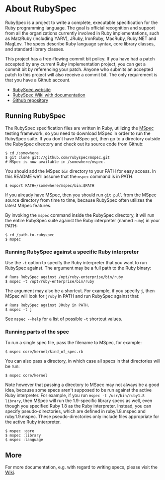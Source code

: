 # About RubySpec

RubySpec is a project to write a complete, executable specification for the
Ruby programming language. The goal is official recognition and support from all
the organizations currently involved in Ruby implementations, such as MatzRuby
(including YARV), JRuby, IronRuby, MacRuby, Ruby.NET and MagLev.
The specs describe Ruby language syntax, core library classes, and
standard library classes.

This project has a free-flowing commit bit policy. If you have had a patch
accepted by any current Ruby implementation project, you can get a commit bit by
referencing your patch. Anyone who submits an accepted patch to this project
will also receive a commit bit. The only requirement is that you have a
Github account.

  - [RubySpec website](http://rubyspec.org/)
  - [RubySpec Wiki with documentation](http://rubyspec.org/wiki/rubyspec)
  - [Github repository](http://github.com/rubyspec/rubyspec)

## Running RubySpec

The RubySpec specification files are written in Ruby, utilizing the
[MSpec](http://github.com/rubyspec/mspec/tree/master) testing framework, so you
need to download MSpec in order to run the RubySpec suite. If you don't have
MSpec yet, then go to a directory outside the RubySpec directory and check out
its source code from Github:

    $ cd /somewhere
    $ git clone git://github.com/rubyspec/mspec.git
    # MSpec is now available in /somewhere/mspec.

You should add the MSpec `bin` directory to your PATH for easy access.
In this README we'll assume that the `mspec` command is in PATH.

    $ export PATH=/somewhere/mspec/bin:$PATH

If you already have MSpec, then you should run `git pull` from the MSpec source
directory from time to time, because RubySpec often utilizes the latest
MSpec features.

By invoking the `mspec` command inside the RubySpec directory, it will run the
entire RubySpec suite against the Ruby interpreter (named `ruby`) in your PATH:

    $ cd /path-to-rubyspec
    $ mspec

### Running RubySpec against a specific Ruby interpreter

Use the `-t` option to specify the Ruby interpreter that you want to run
RubySpec against. The argument may be a full path to the Ruby binary:

    # Runs RubySpec against /opt/ruby-enterprise/bin/ruby
    $ mspec -t /opt/ruby-enterprise/bin/ruby

The argument may also be a shortcut. For example, if you specify `j`, then
MSpec will look for `jruby` in PATH and run RubySpec against that:

    # Runs RubySpec against JRuby in PATH.
    $ mspec -t j

See `mspec --help` for a list of possible `-t` shortcut values.

### Running parts of the spec

To run a single spec file, pass the filename to MSpec, for example:

    $ mspec core/kernel/kind_of_spec.rb

You can also pass a directory, in which case all specs in that directories
will be run:

    $ mspec core/kernel

Note however that passing a directory to MSpec may not always be a good idea,
because some specs aren't supposed to be run
against the active Ruby interpreter. For example, if you run
`mspec -t /usr/bin/ruby1.8 library`, then MSpec will run the 1.9-specific
library specs as well, even though you specified Ruby 1.8 as the Ruby
interpreter. Instead, you can specify pseudo-directories, which are defined in
ruby.1.8.mspec and ruby.1.9.mspec. These pseudo-directories only include files
appropriate for the active Ruby interpreter.

    $ mspec :core
    $ mspec :library
    $ mspec :language

## More

For more documentation, e.g. with regard to writing specs, please visit
the [Wiki](http://rubyspec.org/wiki/rubyspec).

